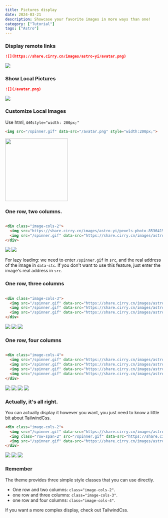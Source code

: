 ```yaml
---
title: Pictures display
date: 2024-03-21
description: Showcase your favorite images in more ways than one!
category: ["Tutorial"]
tags: ["Astro"]
---
```


### Display remote links

```md
![](https://share.cirry.cn/images/astro-yi/avatar.png)
```

![](https://share.cirry.cn/images/astro-yi/avatar.png)

### Show Local Pictures

```md
![](/avatar.png)
```

![](/avatar.png)

### Customize Local Images

Use html, set`style="width: 200px;"`

```html
<img src="/spinner.gif" data-src="/avatar.png" style="width:200px;">
```

<img src="/spinner.gif" data-src="/avatar.png" style="width:200px;">

### One row, two columns.

```html

<div class="image-cols-2">
  <img src="https://share.cirry.cn/images/astro-yi/pexels-photo-8536415.jpeg">
  <img src="/spinner.gif" data-src="https://share.cirry.cn/images/astro-yi/pexels-kyle-miller-20582700.jpg">
</div>
```

<div class="image-cols-2">
  <img src="https://share.cirry.cn/images/astro-yi/pexels-photo-8536415.jpeg">
  <img src="/spinner.gif" data-src="https://share.cirry.cn/images/astro-yi/pexels-kyle-miller-20582700.jpg" >
</div>


For lazy loading: we need to enter `/spinner.gif` in `src`, and the real address of the image in `data-stc`. If you don't want to use this feature, just enter the image's real address in `src`.

### One row, three columns

```html

<div class="image-cols-3">
  <img src="/spinner.gif" data-src="https://share.cirry.cn/images/astro-yi/pexels-photo-8536415.jpeg">
  <img src="/spinner.gif" data-src="https://share.cirry.cn/images/astro-yi/pexels-kyle-miller-20582700.jpg">
  <img src="/spinner.gif" data-src="https://share.cirry.cn/images/astro-yi/pexels-photo-20523844.jpeg">
</div>
```

<div class="image-cols-3">
  <img src="/spinner.gif" data-src="https://share.cirry.cn/images/astro-yi/pexels-photo-8536415.jpeg">
  <img src="/spinner.gif" data-src="https://share.cirry.cn/images/astro-yi/pexels-kyle-miller-20582700.jpg" >
  <img src="/spinner.gif" data-src="https://share.cirry.cn/images/astro-yi/pexels-photo-20523844.jpeg" >
</div>

### One row, four columns

```html

<div class="image-cols-4">
  <img src="/spinner.gif" data-src="https://share.cirry.cn/images/astro-yi/pexels-photo-8536415.jpeg">
  <img src="/spinner.gif" data-src="https://share.cirry.cn/images/astro-yi/pexels-kyle-miller-20582700.jpg">
  <img src="/spinner.gif" data-src="https://share.cirry.cn/images/astro-yi/pexels-photo-20523844.jpeg">
  <img src="/spinner.gif" data-src="https://share.cirry.cn/images/astro-yi/pexels-photo-8536415.jpeg">
</div>
```

<div class="image-cols-4">
  <img class="object-fill" src="/spinner.gif" data-src="https://share.cirry.cn/images/astro-yi/pexels-photo-8536415.jpeg">
  <img class="object-fill" src="/spinner.gif" data-src="https://share.cirry.cn/images/astro-yi/pexels-kyle-miller-20582700.jpg" >
  <img class="object-fill" src="/spinner.gif" data-src="https://share.cirry.cn/images/astro-yi/pexels-photo-20523844.jpeg" >
  <img src="/spinner.gif" data-src="https://share.cirry.cn/images/astro-yi/pexels-photo-8536415.jpeg">
</div>

### Actually, it's all right.

You can actually display it however you want, you just need to know a little bit about TailwindCss.

```html
<div class="image-cols-2">
  <img src="/spinner.gif" data-src="https://share.cirry.cn/images/astro-yi/pexels-photo-8536415.jpeg">
  <img class="row-span-2" src="/spinner.gif" data-src="https://share.cirry.cn/images/astro-yi/pexels-jeffer-berrire-9027257.jpg">
  <img src="/spinner.gif" data-src="https://share.cirry.cn/images/astro-yi/pexels-kyle-miller-20582700.jpg">
</div>
```

<div class="image-cols-2">
<img src="/spinner.gif" class="object-fill" data-src="https://share.cirry.cn/images/astro-yi/pexels-photo-8536415.jpeg">
<img class="row-span-2 object-fill" src="/spinner.gif" data-src="https://share.cirry.cn/images/astro-yi/pexels-photo-8907866.jpeg">
<img src="/spinner.gif" class="object-fill" data-src="https://share.cirry.cn/images/astro-yi/pexels-photo-20523844.jpeg">
</div>

### Remember

The theme provides three simple style classes that you can use directly.

+ One row and two columns: `class="image-cols-2"`.
+ one row and three columns: `class="image-cols-3"`.
+ one row and four columns: `class="image-cols-4"`.

If you want a more complex display, check out TailwindCss.